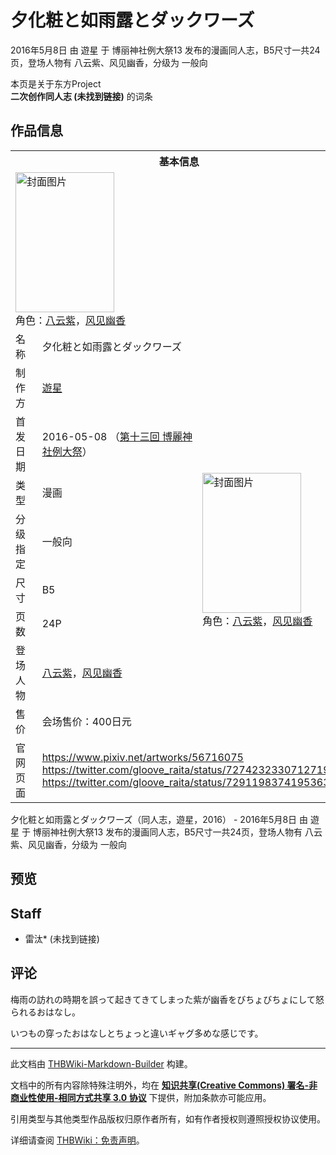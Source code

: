 # 夕化粧と如雨露とダックワーズ

<!-- source html: G:\repos\THBWiki-Markdown-Builder\THBWikiMarkdown\Temp\main\1\14\ns0%3A%E5%A4%95%E5%8C%96%E7%B2%A7%E3%81%A8%E5%A6%82%E9%9B%A8%E9%9C%B2%E3%81%A8%E3%83%80%E3%83%83%E3%82%AF%E3%83%AF%E3%83%BC%E3%82%BA.html -->

2016年5月8日 由 遊星 于 博丽神社例大祭13 发布的漫画同人志，B5尺寸一共24页，登场人物有 八云紫、风见幽香，分级为 一般向

本页是关于东方Project  
 **二次创作同人志 (未找到链接)** 的词条
## 作品信息

<table><tbody><tr><th colspan="3">基本信息</th></tr><tr><td class="cover-artwork-mobile" colspan="2"><a href="./文件-夕化粧と如雨露とダックワーズ封面.png.md" class="image" title="封面图片"><img alt="封面图片" src="https://upload.thwiki.cc/thumb/8/86/%E5%A4%95%E5%8C%96%E7%B2%A7%E3%81%A8%E5%A6%82%E9%9B%A8%E9%9C%B2%E3%81%A8%E3%83%80%E3%83%83%E3%82%AF%E3%83%AF%E3%83%BC%E3%82%BA%E5%B0%81%E9%9D%A2.png/158px-%E5%A4%95%E5%8C%96%E7%B2%A7%E3%81%A8%E5%A6%82%E9%9B%A8%E9%9C%B2%E3%81%A8%E3%83%80%E3%83%83%E3%82%AF%E3%83%AF%E3%83%BC%E3%82%BA%E5%B0%81%E9%9D%A2.png" decoding="async" loading="lazy" width="158" height="224" srcset="https://upload.thwiki.cc/thumb/8/86/%E5%A4%95%E5%8C%96%E7%B2%A7%E3%81%A8%E5%A6%82%E9%9B%A8%E9%9C%B2%E3%81%A8%E3%83%80%E3%83%83%E3%82%AF%E3%83%AF%E3%83%BC%E3%82%BA%E5%B0%81%E9%9D%A2.png/237px-%E5%A4%95%E5%8C%96%E7%B2%A7%E3%81%A8%E5%A6%82%E9%9B%A8%E9%9C%B2%E3%81%A8%E3%83%80%E3%83%83%E3%82%AF%E3%83%AF%E3%83%BC%E3%82%BA%E5%B0%81%E9%9D%A2.png 1.5x, https://upload.thwiki.cc/thumb/8/86/%E5%A4%95%E5%8C%96%E7%B2%A7%E3%81%A8%E5%A6%82%E9%9B%A8%E9%9C%B2%E3%81%A8%E3%83%80%E3%83%83%E3%82%AF%E3%83%AF%E3%83%BC%E3%82%BA%E5%B0%81%E9%9D%A2.png/316px-%E5%A4%95%E5%8C%96%E7%B2%A7%E3%81%A8%E5%A6%82%E9%9B%A8%E9%9C%B2%E3%81%A8%E3%83%80%E3%83%83%E3%82%AF%E3%83%AF%E3%83%BC%E3%82%BA%E5%B0%81%E9%9D%A2.png 2x" data-file-width="600" data-file-height="849"></a><div class="cover-char">角色：<a href="./八云紫.md" title="八云紫">八云紫</a>，<a href="./风见幽香.md" title="风见幽香">风见幽香</a></div></td>
</tr><tr><td class="label">名称</td><td colspan="2"> 夕化粧と如雨露とダックワーズ </td></tr><tr><td class="label">制作方</td><td><a href="./遊星.md" title="遊星">遊星</a></td><td class="cover-artwork" rowspan="8" style="min-width:224px;"><a href="./文件-夕化粧と如雨露とダックワーズ封面.png.md" class="image" title="封面图片"><img alt="封面图片" src="https://upload.thwiki.cc/thumb/8/86/%E5%A4%95%E5%8C%96%E7%B2%A7%E3%81%A8%E5%A6%82%E9%9B%A8%E9%9C%B2%E3%81%A8%E3%83%80%E3%83%83%E3%82%AF%E3%83%AF%E3%83%BC%E3%82%BA%E5%B0%81%E9%9D%A2.png/158px-%E5%A4%95%E5%8C%96%E7%B2%A7%E3%81%A8%E5%A6%82%E9%9B%A8%E9%9C%B2%E3%81%A8%E3%83%80%E3%83%83%E3%82%AF%E3%83%AF%E3%83%BC%E3%82%BA%E5%B0%81%E9%9D%A2.png" decoding="async" loading="lazy" width="158" height="224" srcset="https://upload.thwiki.cc/thumb/8/86/%E5%A4%95%E5%8C%96%E7%B2%A7%E3%81%A8%E5%A6%82%E9%9B%A8%E9%9C%B2%E3%81%A8%E3%83%80%E3%83%83%E3%82%AF%E3%83%AF%E3%83%BC%E3%82%BA%E5%B0%81%E9%9D%A2.png/237px-%E5%A4%95%E5%8C%96%E7%B2%A7%E3%81%A8%E5%A6%82%E9%9B%A8%E9%9C%B2%E3%81%A8%E3%83%80%E3%83%83%E3%82%AF%E3%83%AF%E3%83%BC%E3%82%BA%E5%B0%81%E9%9D%A2.png 1.5x, https://upload.thwiki.cc/thumb/8/86/%E5%A4%95%E5%8C%96%E7%B2%A7%E3%81%A8%E5%A6%82%E9%9B%A8%E9%9C%B2%E3%81%A8%E3%83%80%E3%83%83%E3%82%AF%E3%83%AF%E3%83%BC%E3%82%BA%E5%B0%81%E9%9D%A2.png/316px-%E5%A4%95%E5%8C%96%E7%B2%A7%E3%81%A8%E5%A6%82%E9%9B%A8%E9%9C%B2%E3%81%A8%E3%83%80%E3%83%83%E3%82%AF%E3%83%AF%E3%83%BC%E3%82%BA%E5%B0%81%E9%9D%A2.png 2x" data-file-width="600" data-file-height="849"></a><div class="cover-char">角色：<a href="./八云紫.md" title="八云紫">八云紫</a>，<a href="./风见幽香.md" title="风见幽香">风见幽香</a></div></td>
</tr><tr><td class="label">首发日期</td><td>2016-05-08&#160;（<a href="/展会作品列表?e=%E5%8D%9A%E4%B8%BD%E7%A5%9E%E7%A4%BE%E4%BE%8B%E5%A4%A7%E7%A5%AD%2313">第十三回 博麗神社例大祭</a>）</td></tr><tr><td class="label">类型</td><td>漫画</td></tr><tr><td class="label">分级指定</td><td>一般向</td></tr><tr><td class="label">尺寸</td><td>B5</td></tr><tr><td class="label">页数</td><td>24P</td></tr><tr><td class="label">登场人物</td><td><a href="./八云紫.md" title="八云紫">八云紫</a>，<a href="./风见幽香.md" title="风见幽香">风见幽香</a></td></tr><tr><td class="label">售价</td><td>会场售价：400日元</td></tr>
<tr><td class="label">官网页面</td><td colspan="2"><a rel="nofollow" class="external free" href="https://www.pixiv.net/artworks/56716075">https://www.pixiv.net/artworks/56716075</a><br><a rel="nofollow" class="external free" href="https://twitter.com/gloove_raita/status/727423233071271936">https://twitter.com/gloove_raita/status/727423233071271936</a><br><a rel="nofollow" class="external free" href="https://twitter.com/gloove_raita/status/729119837419536384">https://twitter.com/gloove_raita/status/729119837419536384</a></td></tr></tbody></table>

夕化粧と如雨露とダックワーズ（同人志，遊星，2016） - 2016年5月8日 由 遊星 于 博丽神社例大祭13 发布的漫画同人志，B5尺寸一共24页，登场人物有 八云紫、风见幽香，分级为 一般向
## 预览
## Staff
- 雷汰* (未找到链接)

## 评论

  
梅雨の訪れの時期を誤って起きてきてしまった紫が幽香をびちょびちょにして怒られるおはなし。  

いつもの穿ったおはなしとちょっと違いギャグ多めな感じです。
  


  
  

  





---

此文档由 [THBWiki-Markdown-Builder](https://github.com/Delsin-Yu/THBWiki-Markdown-Builder) 构建。

文档中的所有内容除特殊注明外，均在 [**知识共享(Creative Commons) 署名-非商业性使用-相同方式共享 3.0 协议**](https://creativecommons.org/licenses/by-sa/3.0/deed.zh-hans) 下提供，附加条款亦可能应用。

引用类型与其他类型作品版权归原作者所有，如有作者授权则遵照授权协议使用。

详细请查阅 [THBWiki：免责声明](https://thbwiki.cc/THBWiki:%E5%85%8D%E8%B4%A3%E5%A3%B0%E6%98%8E)。

